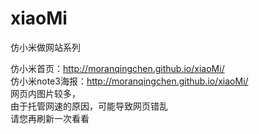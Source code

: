 # xiaoMi
仿小米做网站系列

仿小米首页：http://moranqingchen.github.io/xiaoMi/       
仿小米note3海报：http://moranqingchen.github.io/xiaoMi/        
网页内图片较多，     
由于托管网速的原因，可能导致网页错乱      
请您再刷新一次看看        
